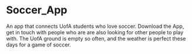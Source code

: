 # Soccer_App
An app that connects UofA students who love soccer. Download the App, get in touch with people who are are also looking for other people to play with. The UofA ground is empty so often, and the weather is perfect these days for a game of soccer. 
